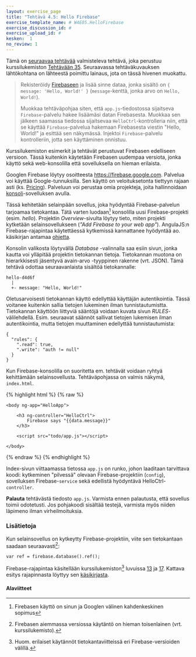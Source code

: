 ```yaml
---
layout: exercise_page
title: "Tehtävä 4.5: Hello Firebase"
exercise_template_name: # W4E05.HelloFirebase
exercise_discussion_id: #
exercise_upload_id: #
kesken:  1
no_review: 1
---
```



Tämä on [seuraavaa tehtävää](../tehtava56) valmisteleva tehtävä, joka perustuu kurssilukemiston [Tehtävään 35]({{site.baseurl}}/weso/#vk-5-t35). Seuraavassa tehtäväkuvauksen lähtökohtana on lähteestä poimittu lainaus, jota on tässä hivenen muokattu.

> Rekisteröidy [Firebaseen][firebase] ja lisää sinne dataa, jonka sisältö on `{ message: 'Hello, World!' }` (`message`-kenttä, jonka arvo on `Hello, World!`).
>
> Muokkaa tehtäväpohjaa siten, että `app.js`-tiedostossa sijaitseva `Firebase`-palvelu hakee lisäämäsi datan Firebasesta. Muokkaa sen jälkeen saamassa tiedossa sijaitsevaa `HelloCtrl`-kontrolleria niin, että se käyttää `Firebase`-palvelua hakemaan Firebasesta viestin "Hello, World!" ja esittää sen näkymässä. Injektoi `Firebase`-palvelu kontrolleriin, jotta sen käyttäminen onnistuu.

[firebase]: https://firebase.google.com

Kurssilukemiston esimerkit ja tehtävät perustuvat Firebasen edelliseen versioon. Tässä kuitenkin käytetään Firebasen uudempaa versiota, jonka käyttö sekä web-konsolilla että sovelluksella on hieman erilaista.

Googlen Firebase löytyy osoitteesta <https://firebase.google.com>. Palvelua voi käyttää Google-tunnuksilla. Sen käyttö on veloituksetonta tiettyyn rajaan asti (ks. [Pricing][pricing]). Palveluun voi perustaa omia projekteja, joita hallinnoidaan [konsoli][console]-sovelluksen avulla.

[pricing]: https://firebase.google.com/pricing/
[console]: https://console.firebase.google.com

Tässä kehitetään selainpään sovellus, joka hyödyntää Firebase-palvelun tarjoamaa tietokantaa. Tätä varten luodaan[^1] konsolilla uusi Firebase-projekti (esim. *hello*). Projektin *Overview*-sivulta löytyy tieto, miten projekti kytketään selainsovellukseen (*"Add Firebase to your web app"*). AngulaJS:n Firebase-rajapintaa käytettäessä kytkemissä kannattanee hyödyntää ao. käsikirjan antamaa [ohjetta][initialize].

[initialize]: https://github.com/firebase/angularfire/blob/master/docs/reference.md#initialization

[^1]: Firebasen käyttö on sinun ja Googlen välinen kahdenkeskinen sopimus

Konsolin valikosta löytyvällä *Database* -valinnalla saa esiin sivun, jonka kautta voi ylläpitää projektin tietokannan tietoja. Tietokannan muotona on hierarkkisesti jäsentyvä avain-arvo -tyyppinen rakenne (vrt. JSON). Tämä tehtävä odottaa seuraavanlaista sisältöä tietokannalle:

~~~
hello-d4d6f
  |
  +- message: "Hello, World!"
~~~

Oletusarvoisesti tietokannan käyttö edellyttää käyttäjän autentikointia. Tässä voitanee kuitenkin sallia tietojen lukeminen ilman tunnistautumistta. Tietokannan käyttöön liittyviä sääntöjä voidaan kuvata sivun *RULES*-välilehdellä. Esim. seuraavat säännöt sallivat tietojen lukemisen ilman autentikointia, mutta tietojen muuttaminen edellyttää tunnistautumista:

~~~
{
  "rules": {
    ".read": true,
    ".write": "auth != null"
  }
}
~~~

Kun Firebase-konsolilla on suoritetta em. tehtävät voidaan ryhtyä kehittämään selainsovellusta. Tehtäväpohjassa on valmis näkymä, `index.html`.

{% highlight html %}
{% raw %}

    <body ng-app="HelloApp">

        <h3 ng-controller="HelloCtrl">
            Firebase says "{{data.message}}"
        </h3>

        <script src="todo/app.js"></script>

    </body>

{% endraw %}
{% endhighlight %}

Index-sivun viittaamassa tietossa `app.js` on runko, johon laaditaan tarvittava koodi: kytkeminen "pilvessä" olevaan Firebase-projektiin (`config`), sovelluksen Firebase-`service` sekä edellistä hyödyntävä HelloCtrl-`controller`.

**Palauta** tehtävästä tiedosto `app.js`. Varmista ennen palautusta, että sovellus toimii odotetusti. Jos pohjakoodi sisältää testejä, varmista myös niiden läpimeno ilman virheilmoituksia.

### Lisätietoja

Kun selainsovellus on kytkeytty Firebase-projektiin, viite sen tietokantaan saadaan seuraavasti[^2]:

[^2]: Firebasen aiemmassa versiossa käytäntö on hieman toisenlainen (vrt. kurssilukemisto).

~~~
var ref = firebase.database().ref();
~~~

Firebase-rajapintaa  käsitellään  kurssilukemiston[^3] luvuissa [13][weso-13] ja [17][weso-17]. Kattava esitys rajapinnasta löyttyy sen [käsikirjasta][angularfire].

[^3]: Huom. erilaiset käytännöt tietokantaviitteissä eri Firebase-versioiden välillä.

[weso-13]: {{site.baseurl}}/weso/#13-Jatketaan-keskustelua-palvelimen-kanssa:-Firebase
[weso-17]: {{site.baseurl}}/weso/#17-Suurempi-Angular-sovellus:-Elokuvakirjasto
[angularfire]: https://github.com/firebase/angularfire/blob/master/docs/reference.md





#### Alaviitteet
